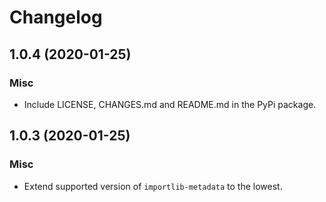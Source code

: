 # Changelog
## 1.0.4 (2020-01-25)
### Misc
- Include LICENSE, CHANGES.md and README.md in the PyPi package.

## 1.0.3 (2020-01-25)
### Misc
- Extend supported version of `importlib-metadata` to the lowest.
